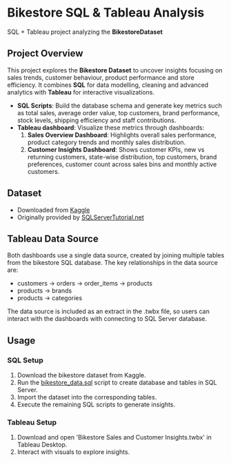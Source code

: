 # Bikestore SQL & Tableau Analysis
SQL + Tableau project analyzing the **BikestoreDataset**

## Project Overview
This project explores the **Bikestore Dataset** to uncover insights focusing on sales trends, customer behaviour, product performance and store efficiency. It combines **SQL** for data modelling, cleaning and advanced analytics with **Tableau** for interactive visualizations.
- **SQL Scripts**: Build the database schema and generate key metrics such as total sales, average order value, top customers, brand performance, stock levels, shipping efficiency and staff contributions.
- **Tableau dashboard**: Visualize these metrics through dashboards:
  1. **Sales Overview Dashboard**: Highlights overall sales performance, product category trends and monthly sales distribution.
  2. **Customer Insights Dashboard**: Shows customer KPIs, new vs returning customers, state-wise distribution, top customers, brand preferences, customer count across sales bins and monthly active customers.

## Dataset
- Downloaded from [Kaggle](https://www.kaggle.com/datasets/dillonmyrick/bike-store-sample-database/data)
- Originally provided by [SQLServerTutorial.net](https://www.sqlservertutorial.net/getting-started/sql-server-sample-database/)

## Tableau Data Source
Both dashboards use a single data source, created by joining multiple tables from the bikestore SQL database. The key relationships in the data source are:
 - customers &#8594; orders &#8594; order_items &#8594; products
 - products &#8594; brands
 - products &#8594; categories

The data source is included as an extract in the .twbx file, so users can interact with the dashboards with connecting to SQL Server database. 

## Usage

### SQL Setup
1. Download the bikestore dataset from Kaggle.
2. Run the [bikestore_data.sql](sql_scripts/bikestore_data.sql) script to create database and tables in SQL Server. 
3. Import the dataset into the corresponding tables.
4. Execute the remaining SQL scripts to generate insights.

### Tableau Setup
1. Download and open 'Bikestore Sales and Customer Insights.twbx' in Tableau Desktop.
2. Interact with visuals to explore insights.
